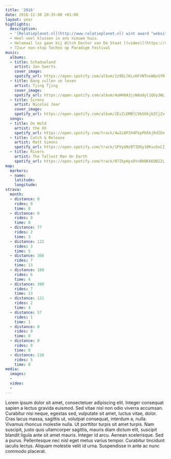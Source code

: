 ```yaml
---
title: '2016'
date: 2016-12-30 20:35:00 +01:00
layout: year
highlights:
  description:
  - '[Relatieplanet.nl](http://www.relatieplanet.nl) wint award "website van het jaar"!'
  - Heel veel klussen in ons nieuwe huis.
  - Helemaal los gaan bij Witch Doctor van De Staat [(video)](https://vimeo.com/154705020)
  - 72uur non-stop Techno op Paradigm Festival
music:
  albums:
  - title: Schaduwland
    artist: Jan Swerts
    cover_image: 
    spotify_url: https://open.spotify.com/album/2z9ELlKLzOFVNTnxWQoSfR
  - title: Bang zullen ze leven
    artist: Tjing Tjing
    cover_image: 
    spotify_url: https://open.spotify.com/album/4oHH0A3jsN8a9yl1QUy3WL
  - title: Sirens
    artist: Nicolas Jaar
    cover_image: 
    spotify_url: https://open.spotify.com/album/2EvZiOMBlC9b5hbjbZCjZv
  songs:
  - title: On Hold
    artist: the XX
    spotify_url: https://open.spotify.com/track/4w2iAP3X4FkpPb5kjRdIDx
  - title: Catch & Release
    artist: Matt Simons
    spotify_url: https://open.spotify.com/track/1PVyUNzBT1D6y10Ksu5xCI
  - title: Rivers
    artist: The Tallest Man On Earth
    spotify_url: https://open.spotify.com/track/07ZkpHysDtnBHQKbEOBZ2L
map:
  markers:
  - name: 
    latitude: 
    longitude: 
strava:
  month:
  - distance: 0
    rides: 0
    time: 0
  - distance: 0
    rides: 0
    time: 0
  - distance: 77
    rides: 2
    time: 3
  - distance: 122
    rides: 3
    time: 5
  - distance: 366
    rides: 7
    time: 13
  - distance: 168
    rides: 6
    time: 4
  - distance: 380
    rides: 7
    time: 13
  - distance: 121
    rides: 2
    time: 4
  - distance: 57
    rides: 1
    time: 1
  - distance: 0
    rides: 0
    time: 0
  - distance: 0
    rides: 0
    time: 0
  - distance: 210
    rides: 5
    time: 8
media:
  images:
  - 
  video:
  - 
---
```


Lorem ipsum dolor sit amet, consectetuer adipiscing elit. Integer consequat sapien a lectus gravida euismod. Sed vitae nisl non odio viverra accumsan. Curabitur nisi neque, egestas sed, vulputate sit amet, luctus vitae, dolor. Cras lacus massa, sagittis ut, volutpat consequat, interdum a, nulla. Vivamus rhoncus molestie nulla. Ut porttitor turpis sit amet turpis. Nam suscipit, justo quis ullamcorper sagittis, mauris diam dictum elit, suscipit blandit ligula ante sit amet mauris. Integer id arcu. Aenean scelerisque. Sed a purus. Pellentesque nec nisl eget metus varius tempor. Curabitur tincidunt iaculis lectus. Aliquam molestie velit id urna. Suspendisse in ante ac nunc commodo placerat.
